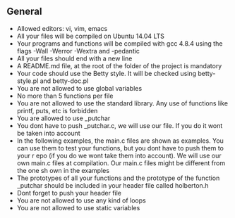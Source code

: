## General

* Allowed editors: vi, vim, emacs
* All your files will be compiled on Ubuntu 14.04 LTS
* Your programs and functions will be compiled with gcc 4.8.4 using the flags -Wall -Werror -Wextra and -pedantic
* All your files should end with a new line
* A README.md file, at the root of the folder of the project is mandatory
* Your code should use the Betty style. It will be checked using betty-style.pl and betty-doc.pl
* You are not allowed to use global variables
* No more than 5 functions per file
* You are not allowed to use the standard library. Any use of functions like printf, puts, etc is forbidden
* You are allowed to use _putchar
* You dont have to push _putchar.c, we will use our file. If you do it wont be taken into account
* In the following examples, the main.c files are shown as examples. You can use them to test your functions, but you dont have to push them to your r  epo (if you do we wont take them into account). We will use our own main.c files at compilation. Our main.c files might be different from the one sh  own in the examples
* The prototypes of all your functions and the prototype of the function _putchar should be included in your header file called holberton.h
* Dont forget to push your header file
* You are not allowed to use any kind of loops
* You are not allowed to use static variables
